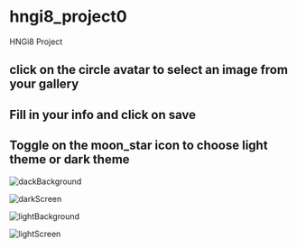 # hngi8_project0

HNGi8 Project

## click on the circle avatar to select an image from your gallery
## Fill in your info and click on save
## Toggle on the moon_star icon to choose light theme or dark theme


![dackBackground](https://user-images.githubusercontent.com/70817641/129824217-b1780557-9cad-4191-87a9-a88e9ffd28b2.gif)



![darkScreen](https://user-images.githubusercontent.com/70817641/129824249-87dfb0d0-72fa-40cf-99e4-6d73b56fe324.gif)



![lightBackground](https://user-images.githubusercontent.com/70817641/129824281-05108902-2ca7-420b-b601-cf3283d19228.gif)



![lightScreen](https://user-images.githubusercontent.com/70817641/129824304-ab606ee2-2179-45e8-b283-58ec1340e303.gif)
